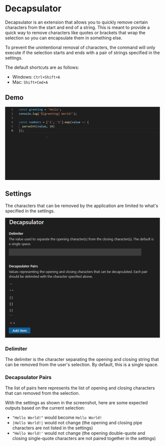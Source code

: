 # Decapsulator

Decapsulator is an extension that allows you to quickly remove certain characters from the start and end of a string. This is meant to provide a quick way to remove characters like quotes or brackets that wrap the selection so you can encapsulate them in something else.

To prevent the unintentional removal of characters, the command will only execute if the selection starts and ends with a pair of strings specified in the settings.

The default shortcuts are as follows:

- Windows: `Ctrl+Shift+A`
- Mac: `Shift+Cmd+A`

## Demo

![Demo of Decapsulator](./images/decapsulator-demo.gif)

## Settings

The characters that can be removed by the application are limited to what's specified in the settings.

![Demo of Decapsulator](./images/decapsulator-settings.png)

### Delimiter

The delimiter is the character separating the opening and closing string that can be removed from the user's selection. By default, this is a single space.

### Decapsulator Pairs

The list of pairs here represents the list of opening and closing characters that can removed from the selection.

With the settings as shown in the screenshot, here are some expected outputs based on the current selection:

- `"Hello World!"` would become `Hello World!`
- `|Hello World!|` would not change (the opening and closing pipe characters are not listed in the settings)
- `"Hello World!'` would not change (the opening double-quote and closing single-quote characters are not paired together in the settings)

